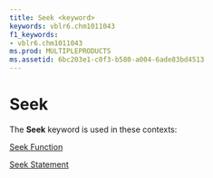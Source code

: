 ```yaml
---
title: Seek <keyword>
keywords: vblr6.chm1011043
f1_keywords:
- vblr6.chm1011043
ms.prod: MULTIPLEPRODUCTS
ms.assetid: 6bc203e1-c0f3-b580-a004-6ade83bd4513
---
```



# Seek <keyword>

The  **Seek** keyword is used in these contexts:

[Seek Function](seek-function.md)

[Seek Statement](seek-statement.md)


